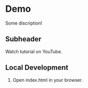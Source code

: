 # Demo

Some discription!

## Subheader

Watch tutorial on YouTube.

## Local Development

1. Open index.html in your browser.